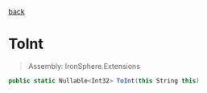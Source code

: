 ﻿

[back](/IronSphere.Extensions/types/StringCastingExtension)

# ToInt

> Assembly: IronSphere.Extensions

```csharp
public static Nullable<Int32> ToInt(this String this)
```



 